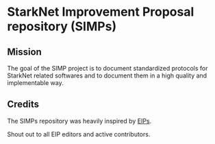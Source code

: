 # StarkNet Improvement Proposal repository (SIMPs)

## Mission

The goal of the SIMP project is to document standardized protocols for StarkNet related softwares and to document them in a high quality and implementable way.

## Credits

The SIMPs repository was heavily inspired by [EIPs](https://github.com/ethereum/EIPs).

Shout out to all EIP editors and active contributors.


